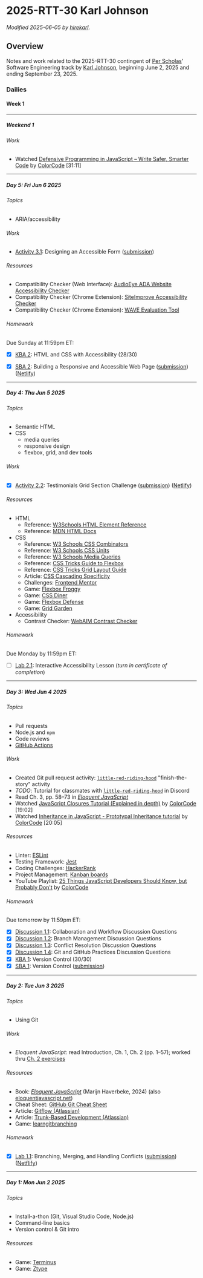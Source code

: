 # 2025-RTT-30 Karl Johnson

*Modified <date datetime="2025-06-05">2025-06-05</date> by [hirekarl](199382398+hirekarl@users.noreply.github.com).*

## Overview
Notes and work related to the 2025-RTT-30 contingent of [Per Scholas](https://perscholas.org/)' Software Engineering track by [Karl Johnson](199382398+hirekarl@users.noreply.github.com), beginning <date datetime="2025-06-02">June 2, 2025</date> and ending <date datetime="2025-09-23">September 23, 2025</date>.

### Dailies
#### Week 1

---

##### Weekend 1

###### Work
- Watched [Defensive Programming in JavaScript – Write Safer, Smarter Code](https://www.youtube.com/watch?v=6iXbprqa3XM) by [ColorCode](https://www.youtube.com/@ColorCode-io) [31:11]



---

##### Day 5: <date datetime="2025-06-06">Fri Jun 6 2025</date>
###### Topics
- ARIA/accessibility


###### Work
- [Activity 3.1](https://ps-lms.vercel.app/curriculum/se/410/lesson-3): Designing an Accessible Form ([submission](https://github.com/hirekarl/activity_3.1_aria.git)) 


###### Resources
- Compatibility Checker (Web Interface): [AudioEye ADA Website Accessibility Checker](https://www.audioeye.com/lp/ada-web-compliance/)
- Compatibility Checker (Chrome Extension): [SiteImprove Accessibility Checker](https://chromewebstore.google.com/detail/siteimprove-accessibility/djcglbmbegflehmbfleechkjhmedcopn?hl=en&pli=1)
- Compatibility Checker (Chrome Extension): [WAVE Evaluation Tool](https://chromewebstore.google.com/detail/wave-evaluation-tool/jbbplnpkjmmeebjpijfedlgcdilocofh?hl=en) 


###### Homework
Due Sunday at 11:59pm ET:
- [x] [KBA 2](https://perscholas.instructure.com/courses/2754/assignments/524064): HTML and CSS with Accessibility (28/30)
- [x] [SBA 2](https://ps-lms.vercel.app/curriculum/se/410/sba): Building a Responsive and Accessible Web Page ([submission](https://github.com/hirekarl/sba_02_accessibility)) ([Netlify](https://meek-pie-765715.netlify.app/))


---

##### Day 4: <date datetime="2025-06-05">Thu Jun 5 2025</date>
###### Topics
- Semantic HTML
- CSS
  - media queries
  - responsive design
  - flexbox, grid, and dev tools

###### Work
- [x] [Activity 2.2](https://www.frontendmentor.io/challenges/testimonials-grid-section-Nnw6J7Un7): Testimonials Grid Section Challenge ([submission](https://github.com/hirekarl/activity_2.2_flexbox_grid)) ([Netlify](https://elaborate-maamoul-9dd423.netlify.app/))


###### Resources
- HTML
  - Reference: [W3Schools HTML Element Reference](https://www.w3schools.com/tags/default.asp)
  - Reference: [MDN HTML Docs](https://developer.mozilla.org/en-US/docs/Web/HTML)
- CSS
  - Reference: [W3 Schools CSS Combinators](https://www.w3schools.com/css/css_combinators.asp)
  - Reference: [W3 Schools CSS Units](https://www.w3schools.com/cssref/css_units.php)
  - Reference: [W3 Schools Media Queries](https://www.w3schools.com/css/css3_mediaqueries_ex.asp)
  - Reference: [CSS Tricks Guide to Flexbox](https://css-tricks.com/snippets/css/a-guide-to-flexbox/)
  - Reference: [CSS Tricks Grid Layout Guide](https://css-tricks.com/snippets/css/complete-guide-grid/)
  - Article: [CSS Cascading Specificity](https://developer.mozilla.org/en-US/docs/Web/CSS/CSS_cascade/Specificity)
  - Challenges: [Frontend Mentor](https://www.frontendmentor.io/)
  - Game: [Flexbox Froggy](https://flexboxfroggy.com/)
  - Game: [CSS Diner](https://flukeout.github.io/)
  - Game: [Flexbox Defense](http://www.flexboxdefense.com/)
  - Game: [Grid Garden](https://cssgridgarden.com/)
- Accessibility
  - Contrast Checker: [WebAIM Contrast Checker](https://webaim.org/resources/contrastchecker/)

###### Homework
Due Monday by 11:59pm ET:
- [ ] [Lab 2.1](https://ps-lms.vercel.app/curriculum/se/410/lab-1): Interactive Accessibility Lesson (*turn in certificate of completion*)

---

##### Day 3: <date datetime="2025-06-04">Wed Jun 4 2025</date>
###### Topics
- Pull requests
- Node.js and `npm`
- Code reviews
- [GitHub Actions](https://docs.github.com/en/actions)

###### Work
- Created Git pull request activity: [`little-red-riding-hood`](https://github.com/hirekarl/little-red-riding-hood.git) "finish-the-story" activity
- *TODO*: Tutorial for classmates with [`little-red-riding-hood`](https://github.com/hirekarl/little-red-riding-hood.git) in Discord
- Read Ch. 3, pp. 58&ndash;73 in [*Eloquent JavaScript*](./resources/Eloquent_JavaScript_small.pdf)
- Watched [JavaScript Closures Tutorial (Explained in depth)](https://www.youtube.com/watch?v=aHrvi2zTlaU) by [ColorCode](https://www.youtube.com/@ColorCode-io) [19:02]
- Watched [Inheritance in JavaScript - Prototypal Inheritance tutorial](https://www.youtube.com/watch?v=jnME98ckDbQ&list=PL1PqvM2UQiMoGNTaxFMSK2cih633lpFKP&index=1&t=2s) by [ColorCode](https://www.youtube.com/@ColorCode-io) [20:05]

###### Resources
- Linter: [ESLint](https://eslint.org/)
- Testing Framework: [Jest](https://jestjs.io/)
- Coding Challenges: [HackerRank](https://www.hackerrank.com/)
- Project Management: [Kanban boards](https://www.atlassian.com/agile/kanban/boards)
- YouTube Playlist: [25 Things JavaScript Developers Should Know, but Probably Don't](https://www.youtube.com/playlist?list=PL1PqvM2UQiMoGNTaxFMSK2cih633lpFKP) by [ColorCode](https://www.youtube.com/@ColorCode-io)

###### Homework
Due tomorrow by 11:59pm ET:
- [x] [Discussion 1.1](https://perscholas.instructure.com/courses/2754/discussion_topics/140436?module_item_id=2196235): Collaboration and Workflow Discussion Questions
- [x] [Discussion 1.2](https://perscholas.instructure.com/courses/2754/discussion_topics/140437?module_item_id=2196236): Branch Management Discussion Questions
- [x] [Discussion 1.3](https://perscholas.instructure.com/courses/2754/discussion_topics/140438?module_item_id=2196237): Conflict Resolution Discussion Questions
- [x] [Discussion 1.4](https://perscholas.instructure.com/courses/2754/discussion_topics/140439?module_item_id=2196238): Git and GitHub Practices Discussion Questions
- [x] [KBA 1](https://perscholas.instructure.com/courses/2754/assignments/524066?module_item_id=2196243): Version Control (30/30)
- [x] [SBA 1](https://perscholas.instructure.com/courses/2754/assignments/524215?module_item_id=2196242): Version Control ([submission](https://github.com/hirekarl/version-control-simulation-karl-johnson))

---

##### Day 2: <date datetime="2025-06-04">Tue Jun 3 2025</date>
###### Topics
- Using Git

###### Work
- *Eloquent JavaScript*: read Introduction, Ch. 1, Ch. 2 (pp. 1&ndash;57); worked thru [Ch. 2 exercises](./eloquent_javascript/ch_02/exercises)

###### Resources
- Book: *[Eloquent JavaScript](./resources/Eloquent_JavaScript_small.pdf)* (Marijn Haverbeke, 2024) (also [eloquentjavascript.net](https://eloquentjavascript.net/))
- Cheat Sheet: [GitHub Git Cheat Sheet](./resources/git-cheat-sheet-education.pdf)
- Article: [Gitflow (Atlassian)](https://www.atlassian.com/git/tutorials/comparing-workflows/gitflow-workflow)
- Article: [Trunk-Based Development (Atlassian)](https://www.atlassian.com/continuous-delivery/continuous-integration/trunk-based-development)
- Game: [learngitbranching](https://learngitbranching.js.org/)

###### Homework
- [x] [Lab 1.1](https://perscholas.instructure.com/courses/2754/assignments/524068): Branching, Merging, and Handling Conflicts ([submission](https://github.com/hirekarl/2025-rtt-30_lab01_kj)) ([Netflify](https://fabulous-clafoutis-b18bb1.netlify.app/))

---

##### Day 1: <date datetime="2025-06-02">Mon Jun 2 2025</date>
###### Topics
- Install-a-thon (Git, Visual Studio Code, Node.js)
- Command-line basics
- Version control & Git intro

###### Resources
- Game: [Terminus](https://web.mit.edu/mprat/Public/web/Terminus/Web/main.html)
- Game: [Ztype](https://zty.pe/)